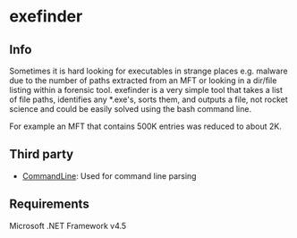 exefinder
=========

## Info ##

Sometimes it is hard looking for executables in strange places e.g. malware due to the number of paths extracted from an MFT or looking in a dir/file listing within a forensic tool. exefinder is a very simple tool that takes a list of file paths, identifies any *.exe's, sorts them, and outputs a file, not rocket science and could be easily solved using the bash command line.

For example an MFT that contains 500K entries was reduced to about 2K.

## Third party ##

- [CommandLine](https://github.com/gsscoder/commandline): Used for command line parsing

## Requirements ##

Microsoft .NET Framework v4.5 
